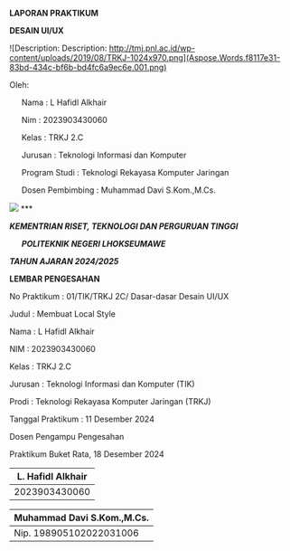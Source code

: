 ﻿<a name="_hlk128340178"></a>**LAPORAN PRAKTIKUM**

**DESAIN UI/UX**

![Description: Description: http://tmj.pnl.ac.id/wp-content/uploads/2019/08/TRKJ-1024x970.png](Aspose.Words.f8117e31-83bd-434c-bf6b-bd4fc6a9ec6e.001.png)

Oleh:

`	`Nama : L Hafidl Alkhair

`	`Nim : 2023903430060

`	`Kelas : TRKJ 2.C

`	`Jurusan : Teknologi Informasi dan Komputer

`	`Program Studi : Teknologi Rekayasa Komputer Jaringan

`	`Dosen Pembimbing : Muhammad Davi S.Kom.,M.Cs.

![](Aspose.Words.f8117e31-83bd-434c-bf6b-bd4fc6a9ec6e.002.png)
\*\*\*

**_KEMENTRIAN RISET, TEKNOLOGI DAN PERGURUAN TINGGI_**

`	`**_POLITEKNIK NEGERI LHOKSEUMAWE_**

**_TAHUN AJARAN 2024/2025_**

**LEMBAR PENGESAHAN**

No Praktikum : 01/TIK/TRKJ 2C/ Dasar-dasar Desain UI/UX

Judul : Membuat Local Style

Nama : L Hafidl Alkhair

NIM : 2023903430060

Kelas : TRKJ 2.C

Jurusan : Teknologi Informasi dan Komputer (TIK)

Prodi : Teknologi Rekayasa Komputer Jaringan (TRKJ)

Tanggal Praktikum : 11 Desember 2024

<a name="_hlk98363215"></a>Dosen Pengampu Pengesahan

Praktikum Buket Rata, 18 Desember 2024

| L. Hafidl Alkhair |
| ----------------- |
| 2023903430060     |

| Muhammad Davi S.Kom.,M.Cs. |
| -------------------------- |
| Nip. 198905102022031006    |
